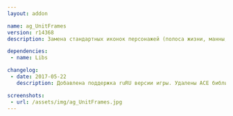 ```yaml
---
layout: addon

name: ag_UnitFrames
version: r14368
description: Замена стандартных иконок персонажей (полоса жизни, манны, группы, цели и т.д.). 

dependencies:
 - name: Libs

changelog:
 - date: 2017-05-22
   description: Добавлена поддержка ruRU версии игры. Удалены ACE библиотеки. Добавлена зависимость от !Libs.

screenshots:
 - url: /assets/img/ag_UnitFrames.jpg
---
```

